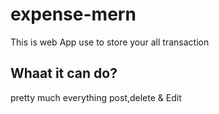 # expense-mern

This is web App use to store your all transaction 

## Whaat it can do?

pretty much everything post,delete & Edit 
